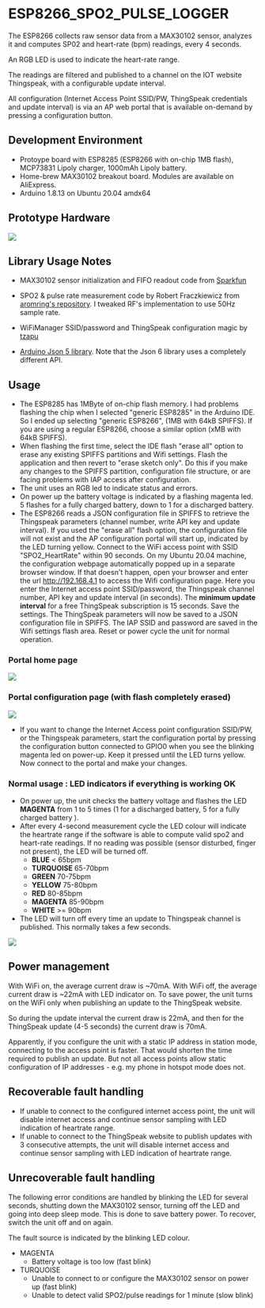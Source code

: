 # ESP8266_SPO2_PULSE_LOGGER

The ESP8266 collects raw sensor data from a MAX30102 
sensor, analyzes it and computes SP02 and heart-rate (bpm) readings, every 4 seconds. 

An RGB LED is used to indicate the heart-rate range.

The readings are filtered and published to a 
channel on the IOT website Thingspeak, with a configurable update interval. 

All configuration (Internet Access Point SSID/PW, ThingSpeak credentials and update interval)
is via an AP web portal that is available on-demand by pressing a
configuration button.

## Development Environment

* Protoype board with ESP8285 (ESP8266 with on-chip 1MB flash), MCP73831 Lipoly charger, 1000mAh Lipoly battery.
* Home-brew MAX30102 breakout board. Modules are available on AliExpress.
* Arduino 1.8.13 on Ubuntu 20.04 amdx64

## Prototype Hardware

<img src="prototype_hardware.jpg" />

## Library Usage Notes

* MAX30102 sensor initialization and FIFO readout code from 
[Sparkfun](https://github.com/sparkfun/SparkFun_MAX3010x_Sensor_Library)

* SPO2 & pulse rate measurement code by Robert Fraczkiewicz from 
[aromring's repository](https://github.com/aromring/MAX30102_by_RF). I tweaked RF's implementation to use 50Hz sample rate. 

* WiFiManager SSID/password and ThingSpeak configuration magic by [tzapu](https://github.com/tzapu/WiFiManager)

* [Arduino Json 5 library](https://github.com/bblanchon/ArduinoJson/tree/5.x). Note that
the Json 6 library uses a completely different API.

## Usage

* The ESP8285 has 1MByte of on-chip flash memory. I had problems flashing the chip when
I selected "generic ESP8285" in the Arduino IDE. So I ended up selecting "generic ESP8266", 
(1MB with 64kB SPIFFS). If you are
using a regular ESP8266, choose a similar option (xMB with 64kB SPIFFS).
* When flashing the first time, select the IDE flash "erase all" option to erase any existing
SPIFFS partitions and Wifi settings. Flash the application and then revert to "erase sketch only".
Do this if you make any changes to the SPIFFS partition, configuration file structure, or are facing problems with IAP access after configuration.
* The unit uses an RGB led to indicate status and errors.
* On power up the battery voltage is indicated by a flashing magenta led. 5 flashes for
a fully charged battery, down to 1 for a discharged battery.
* The ESP8266 reads a JSON configuration file in SPIFFS to retrieve the Thingspeak
parameters (channel number, write API key and update interval). If you used the
"erase all" flash option, the configuration file will not exist and the AP configuration portal will start up, indicated by the LED turning yellow.
Connect to the WiFi access point with SSID "SPO2_HeartRate" within 90 seconds. On my
Ubuntu 20.04 machine, the configuration webpage automatically popped up in a separate browser window.
If that doesn't happen, open your browser and enter the url http://192.168.4.1 to access the Wifi configuration page. Here you enter the 
Internet access point SSID/password, the Thingspeak channel number, API key and update interval (in seconds). The **minimum update interval** for a free ThingSpeak subscription is 15 seconds.
Save the settings. The ThingSpeak parameters will now be saved to a JSON configuration file
in SPIFFS. The IAP SSID and password are saved in the Wifi settings flash area.
Reset or power cycle the unit for normal operation. 

### Portal home page

<img src="ConfigPortal1.png" />

### Portal configuration page (with flash completely erased)

<img src="ConfigPortal2.png" />

* If you want to change the Internet Access point configuration SSID/PW, or the Thingspeak
parameters, start the configuration portal by pressing the configuration button
connected to GPIO0 when you see the blinking magenta led on power-up. Keep it pressed until the LED
turns yellow. Now connect to the portal and make your changes.

### Normal usage : LED indicators if everything is working OK

* On power up, the unit checks the battery voltage and flashes the LED **MAGENTA** from 1 to 5 times (1 for a discharged battery, 5 for a fully charged battery ).
* After every 4-second measurement cycle the LED colour will indicate the heartrate range 
if the software is able to compute valid spo2 and heart-rate readings. If no reading was
possible (sensor disturbed, finger not present), the LED will be turned off.
	* **BLUE**  < 65bpm
	* **TURQUOISE** 65-70bpm
	* **GREEN** 70-75bpm
	* **YELLOW** 75-80bpm 
	* **RED**    80-85bpm 
	* **MAGENTA** 85-90bpm 
	* **WHITE** >= 90bpm 
* The LED will turn off every time an update to Thingspeak channel is published. This
normally takes a few seconds. 

<img src="screenshot.png"/>

## Power management

With WiFi on, the average current draw is ~70mA. With WiFi off, the average current draw
is ~22mA with LED indicator on. To save power, the unit turns on the WiFi only when publishing an update to
the ThingSpeak website.

So during the update interval the current draw is 22mA, and then for the
ThingSpeak update (4-5 seconds) the current draw is 70mA.

Apparently, if you configure the unit with a static IP address in station mode, connecting
to the access point is faster. That would shorten the time required to publish an update.
But not all access points allow static configuration of IP
addresses - e.g. my phone in hotspot mode does not.

## Recoverable fault handling

* If unable to connect to the configured internet access point, the unit will disable
internet access and continue sensor sampling with LED indication of heartrate range.
* If unable to connect to the ThingSpeak website to publish updates with 3 consecutive
attempts, the unit will disable internet access
and continue sensor sampling with LED indication of heartrate range.

## Unrecoverable fault handling

The following error conditions are handled by blinking the LED for several seconds,
shutting down the MAX30102 sensor, turning off the LED and going into deep sleep mode.
This is done to save battery power. To recover, switch the unit off and on again. 

The fault source is indicated by the blinking LED colour.

* MAGENTA
	* Battery voltage is too low (fast blink)
* TURQUOISE 
	* Unable to connect to or configure the MAX30102 sensor on power up (fast blink)
	* Unable to detect valid SPO2/pulse readings for 1 minute (slow blink)




